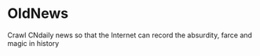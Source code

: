 # OldNews
Crawl CNdaily news so that the Internet can record the absurdity, farce and magic in history
